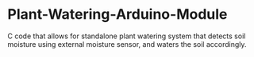 # Plant-Watering-Arduino-Module
C code that allows for standalone plant watering system that detects soil moisture using external moisture sensor, and waters the soil accordingly. 
